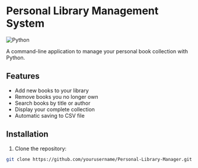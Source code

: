 # Personal Library Management System

![Python](https://img.shields.io/badge/python-3670A0?style=for-the-badge&logo=python&logoColor=ffdd54)

A command-line application to manage your personal book collection with Python.

## Features

- Add new books to your library
- Remove books you no longer own
- Search books by title or author
- Display your complete collection
- Automatic saving to CSV file

## Installation

1. Clone the repository:
```bash
git clone https://github.com/yourusername/Personal-Library-Manager.git
